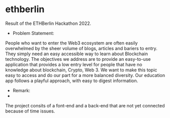 # ethberlin
Result of the ETHBerlin Hackathon 2022.

- Problem Statement: 

People who want to enter the Web3 ecosystem are often easily overwhelmed by the sheer volume of blogs, articles and bariers to entry. They simply need an easy accessible way to learn about Blockchain technology.
The objectives we address are to provide an easy-to-use application that provides a low entry level for people that have no knowledge about blockchain, Crypto, Web 3. We want to make this topic easy to access and do our part for a more balanced diversity. Our education app follows a playful approach, with easy to digest information.

- Remark:
-
The project consits of a font-end and a back-end that are not yet connected because of time issues.
